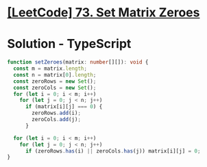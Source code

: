 # [[LeetCode] 73. Set Matrix Zeroes](https://leetcode.com/problems/set-matrix-zeroes/description)

# Solution - TypeScript

```typescript
function setZeroes(matrix: number[][]): void {
  const m = matrix.length;
  const n = matrix[0].length;
  const zeroRows = new Set();
  const zeroCols = new Set();
  for (let i = 0; i < m; i++)
    for (let j = 0; j < n; j++)
      if (matrix[i][j] === 0) {
        zeroRows.add(i);
        zeroCols.add(j);
      }

  for (let i = 0; i < m; i++)
    for (let j = 0; j < n; j++)
      if (zeroRows.has(i) || zeroCols.has(j)) matrix[i][j] = 0;
}
```

